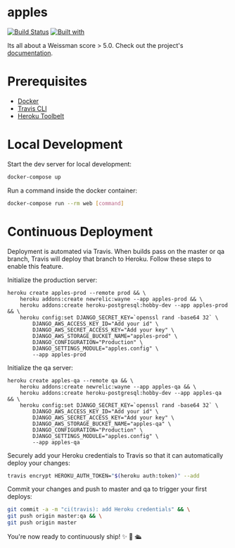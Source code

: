 # apples

[![Build Status](https://travis-ci.org/agconti/apples.svg?branch=master)](https://travis-ci.org/agconti/apples)
[![Built with](https://img.shields.io/badge/Built_with-Cookiecutter_Django_Rest-F7B633.svg)](https://github.com/agconti/cookiecutter-django-rest)

Its all about a Weissman score > 5.0. Check out the project's [documentation](http://agconti.github.io/apples/).

# Prerequisites

- [Docker](https://docs.docker.com/docker-for-mac/install/)  
- [Travis CLI](http://blog.travis-ci.com/2013-01-14-new-client/)
- [Heroku Toolbelt](https://toolbelt.heroku.com/)

# Local Development

Start the dev server for local development:
```bash
docker-compose up
```

Run a command inside the docker container:

```bash
docker-compose run --rm web [command]
```

# Continuous Deployment

Deployment is automated via Travis. When builds pass on the master or qa branch, Travis will deploy that branch to Heroku. Follow these steps to enable this feature.

Initialize the production server:

```
heroku create apples-prod --remote prod && \
    heroku addons:create newrelic:wayne --app apples-prod && \
    heroku addons:create heroku-postgresql:hobby-dev --app apples-prod && \
    heroku config:set DJANGO_SECRET_KEY=`openssl rand -base64 32` \
        DJANGO_AWS_ACCESS_KEY_ID="Add your id" \
        DJANGO_AWS_SECRET_ACCESS_KEY="Add your key" \
        DJANGO_AWS_STORAGE_BUCKET_NAME="apples-prod" \
        DJANGO_CONFIGURATION="Production" \
        DJANGO_SETTINGS_MODULE="apples.config" \
        --app apples-prod
```

Initialize the qa server:

```
heroku create apples-qa --remote qa && \
    heroku addons:create newrelic:wayne --app apples-qa && \
    heroku addons:create heroku-postgresql:hobby-dev --app apples-qa && \
    heroku config:set DJANGO_SECRET_KEY=`openssl rand -base64 32` \
        DJANGO_AWS_ACCESS_KEY_ID="Add your id" \
        DJANGO_AWS_SECRET_ACCESS_KEY="Add your key" \
        DJANGO_AWS_STORAGE_BUCKET_NAME="apples-qa" \
        DJANGO_CONFIGURATION="Production" \
        DJANGO_SETTINGS_MODULE="apples.config" \
        --app apples-qa
```

Securely add your Heroku credentials to Travis so that it can automatically deploy your changes:

```bash
travis encrypt HEROKU_AUTH_TOKEN="$(heroku auth:token)" --add
```

Commit your changes and push to master and qa to trigger your first deploys:

```bash
git commit -a -m "ci(travis): add Heroku credentials" && \
git push origin master:qa && \
git push origin master
```

You're now ready to continuously ship! ✨ 💅 🛳
